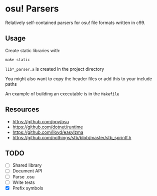 
# osu! Parsers

Relatively self-contained parsers for osu! file formats written in c99.

## Usage

Create static libraries with:

```console
make static
```

`lib*_parser.a` is created in the project directory

You might also want to copy the header files or add this to your include paths

An example of building an executable is in the `Makefile`

## Resources

- https://github.com/ppy/osu
- https://github.com/dotnet/runtime
- https://github.com/lloyd/easylzma
- https://github.com/nothings/stb/blob/master/stb_sprintf.h

## TODO

- [ ] Shared library
- [ ] Document API
- [ ] Parse .osu
- [ ] Write tests
- [X] Prefix symbols
